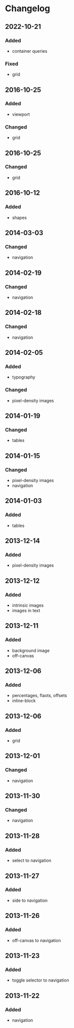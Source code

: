 # Changelog

## 2022-10-21
### Added
- container queries

### Fixed
- grid

## 2016-10-25
### Added
- viewport

### Changed
- grid

## 2016-10-25
### Changed
- grid

## 2016-10-12
### Added
- shapes

## 2014-03-03
### Changed
- navigation

## 2014-02-19
### Changed
- navigation

## 2014-02-18
### Changed
- navigation

## 2014-02-05
### Added
- typography

### Changed
- pixel-density images

## 2014-01-19
### Changed
- tables

## 2014-01-15
### Changed
- pixel-density images
- navigation

## 2014-01-03
### Added
- tables

## 2013-12-14
### Added
- pixel-density images

## 2013-12-12
### Added
- intrinsic images
- images in text

## 2013-12-11
### Added
- background image
- off-canvas

## 2013-12-06
### Added
- percentages, flaots, offsets
- inline-block

## 2013-12-06
### Added
- grid

## 2013-12-01
### Changed
- navigation

## 2013-11-30
### Changed
- navigation

## 2013-11-28
### Added
- select to navigation

## 2013-11-27
### Added
- side to navigation

## 2013-11-26
### Added
- off-canvas to navigation

## 2013-11-23
### Added
- toggle selector to navigation

## 2013-11-22
### Added
- navigation